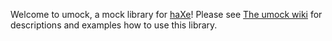 Welcome to umock, a mock library for [haXe](http://www.haxe.org)! 
Please see [The umock wiki](http://github.com/ciscoheat/umock/wiki/Description-and-Quickstart) for descriptions and examples how to use this library.
